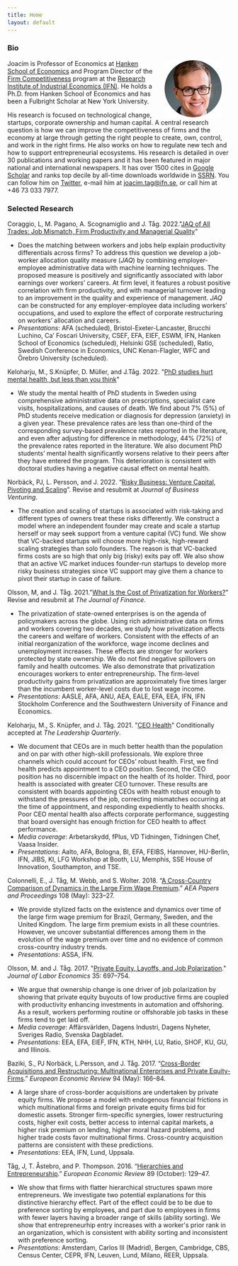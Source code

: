 ```yaml
---
title: Home
layout: default
---
```


### Bio
<img src="/assets/pictures/joacim_round.jpg" align="right" hspace="20">Joacim is Professor of Economics at [Hanken School of Economics](https://www.hanken.fi) and Program Director of the [Firm Competitiveness](https://www.ifn.se/en/research-programs/firm-competitiveness/) program at the [Research Institute of Industrial Economics (IFN)](https://www.ifn.se/en/). He holds a Ph.D. from Hanken School of Economics and has been a Fulbright Scholar at New York University.

His research is focused on technological change, startups, corporate ownership and human capital. A central research question is how we can improve the competitiveness of firms and the economy at large through getting the right people to create, own, control, and work in the right firms. He also works on how to regulate new tech and how to support entrepreneurial ecosystems. His research is detailed in over 30 publications and working papers and it has been featured in major national and international newspapers. It has over 1500 cites in [Google Scholar](http://scholar.google.com/citations?user=Q0dCshQAAAAJ&amp;hl=en) and ranks top decile by all-time downloads worldwide in [SSRN](https://papers.ssrn.com/sol3/cf_dev/AbsByAuth.cfm?per_id=397712). You can follow him on [Twitter](https://twitter.com/joacimtag), e-mail him at [joacim.tag@ifn.se](mailto:joacim.tag@ifn.se), or call him at +46 73 033 7977.

### Selected Research

Coraggio, L, M. Pagano, A. Scognamiglio and J. Tåg. 2022."[JAQ of All Trades: Job Mismatch, Firm Productivity and Managerial Quality](https://papers.ssrn.com/sol3/papers.cfm?abstract_id=4069721)" 
* Does the matching between workers and jobs help explain productivity differentials across firms? To address this question we develop a job-worker allocation quality measure (*JAQ*) by combining employer-employee administrative data with machine learning techniques. The proposed measure is positively and significantly associated with labor earnings over workers’ careers. At firm level, it features a robust positive correlation with firm productivity, and with managerial turnover leading to an improvement in the quality and experience of management. *JAQ* can be constructed for any employer-employee data including workers’ occupations, and used to explore the effect of corporate restructuring on workers’ allocation and careers.
* <em>Presentations</em>: AFA (scheduled), Bristol-Exeter-Lancaster, Brucchi Luchino, Ca’ Foscari University, CSEF, EFA, EIEF, ESWM, IFN, Hanken School of Economics (scheduled), Helsinki GSE (scheduled), Ratio, Swedish Conference in Economics, UNC Kenan-Flagler, WFC and Örebro University (scheduled).

Keloharju, M., S.Knüpfer, D. Müller, and J.Tåg. 2022. "[PhD studies hurt mental health, but less than you think](https://papers.ssrn.com/sol3/papers.cfm?abstract_id=4190289)"
* We study the mental health of PhD students in Sweden using comprehensive administrative data on prescriptions, specialist care visits, hospitalizations, and causes of death. We find about 7% (5%) of PhD students receive medication or diagnosis for depression (anxiety) in a given year. These prevalence rates are less than one-third of the corresponding survey-based prevalence rates reported in the literature, and even after adjusting for difference in methodology, 44% (72%) of the prevalence rates reported in the literature. We also document PhD students’ mental health significantly worsens relative to their peers after they have entered the program. This deterioration is consistent with doctoral studies having a negative causal effect on mental health. 

Norbäck, PJ, L. Persson, and J. 2022. “[Risky Business: Venture Capital, Pivoting and Scaling](https://papers.ssrn.com/sol3/papers.cfm?abstract_id=4280389)”. Revise and resubmit at *Journal of Business Venturing*.
* The creation and scaling of startups is associated with risk-taking and different types of owners treat these risks differently. We construct a model where an independent founder may create and scale a startup herself or may seek support from a venture capital (VC) fund. We show that VC-backed startups will choose more high-risk, high-reward scaling strategies than solo founders. The reason is that VC-backed firms costs are so high that only big (risky) exits pay off. We also show that an active VC market induces founder-run startups to develop more risky business strategies since VC support may give them a chance to pivot their startup in case of failure.

Olsson, M, and J. Tåg. 2021."[What Is the Cost of Privatization for Workers?](https://doi.org/10.2139/ssrn.3134462)" Revise and resubmit at *The Journal of Finance*. 
* The privatization of state-owned enterprises is on the agenda of policymakers across the globe. Using rich administrative data on firms and workers covering two decades, we study how privatization affects the careers and welfare of workers. Consistent with the effects of an initial reorganization of the workforce, wage income declines and unemployment increases. These effects are stronger for workers protected by state ownership. We do not find negative spillovers on family and health outcomes. We also demonstrate that privatization encourages workers to enter entrepreneurship. The firm-level productivity gains from privatization are approximately five times larger than the incumbent worker-level costs due to lost wage income.
* <em>Presentations</em>: AASLE, AFA, ANU, AEA, EALE, EFA, EEA, IFN, IFN Stockholm Conference and the Southwestern University of Finance and Economics.

Keloharju, M., S. Knüpfer, and J. Tåg. 2021. "[CEO Health](http://ssrn.com/abstract=3560071)" Conditionally accepted at *The Leadership Quarterly*.
* We document that CEOs are in much better health than the population and on par with other high-skill professionals. We explore three channels which could account for CEOs’ robust health. First, we find health predicts appointment to a CEO position. Second, the CEO position has no discernible impact on the health of its holder. Third, poor health is associated with greater CEO turnover. These results are consistent with boards appointing CEOs with health robust enough to withstand the pressures of the job, correcting mismatches occurring at the time of appointment, and responding expediently to health shocks. Poor CEO mental health also affects corporate performance, suggesting that board oversight has enough friction for CEO health to affect performance.
* <em>Media coverage</em>: Arbetarskydd, fPlus, VD Tidningen, Tidningen Chef, Vaasa Insider. 
* <em>Presentations</em>: Aalto, AFA, Bologna, BI, EFA, FEIBS, Hannover, HU-Berlin, IFN, JIBS, KI, LFG Workshop at Booth, LU, Memphis, SSE House of Innovation, Southampton, and TSE.

Colonnelli, E., J. Tåg, M. Webb, and S. Wolter. 2018. “[A Cross-Country Comparison of Dynamics in the Large Firm Wage Premium](https://doi.org/10.1257/pandp.20181067).” *AEA Papers and Proceedings* 108 (May): 323–27.
* We provide stylized facts on the existence and dynamics over time of the large firm wage premium for Brazil, Germany, Sweden, and the United Kingdom. The large firm premium exists in all these countries. However, we uncover substantial differences among them in the evolution of the wage premium over time and no evidence of common cross-country industry trends.
* <em>Presentations</em>: ASSA, IFN.

Olsson, M. and J. Tåg. 2017. "[Private Equity, Layoffs, and Job Polarization](https://doi.org/10.1086/690712)." <em>Journal of Labor Economics</em> 35: 697–754.
* We argue that ownership change is one driver of job polarization by showing that private equity buyouts of low productive firms are coupled with productivity enhancing investments in automation and offshoring. As a result, workers performing routine or offshorable job tasks in these firms tend to get laid off. 
* <em>Media coverage</em>: Affärsvärlden, Dagens Industri, Dagens Nyheter, Sveriges Radio, Svenska Dagbladet.
* <em>Presentations</em>: EEA, EFA, EIEF, IFN, KTH, NHH, LU, Ratio, SHOF, KU, GU, and Illinois.

Baziki, S., PJ Norbäck, L.Persson, and J. Tåg. 2017. “[Cross-Border Acquisitions and Restructuring: Multinational Enterprises and Private Equity-Firms](https://doi.org/10.1016/j.euroecorev.2017.02.012).” *European Economic Review* 94 (May): 166–84.
* A large share of cross-border acquisitions are undertaken by private equity firms. We propose a model with endogenous financial frictions in which multinational firms and foreign private equity firms bid for domestic assets. Stronger firm-specific synergies, lower restructuring costs, higher exit costs, better access to internal capital markets, a higher risk premium on lending, higher moral hazard problems, and higher trade costs favor multinational firms. Cross-country acquisition patterns are consistent with these predictions.
* <em>Presentations</em>: EEA, IFN, Lund, Uppsala.

Tåg, J, T. Åstebro, and P. Thompson. 2016. “[Hierarchies and Entrepreneurship](https://doi.org/10.1016/j.euroecorev.2016.06.007).” *European Economic Review* 89 (October): 129–47.
* We show that firms with flatter hierarchical structures spawn more entrepreneurs. We investigate two potential explanations for this distinctive hierarchy effect. Part of the effect could be to be due to preference sorting by employees, and part due to employees in firms with fewer layers having a broader range of skills (ability sorting). We show that entrepreneurhip entry increases with a worker's prior rank in an organization, which is consistent with ability sorting and inconsistent with preference sorting.
* <em>Presentations</em>: Amsterdam, Carlos III (Madrid), Bergen, Cambridge, CBS, Census Center, CEPR, IFN, Leuven, Lund, Milano, REER, Uppsala.

